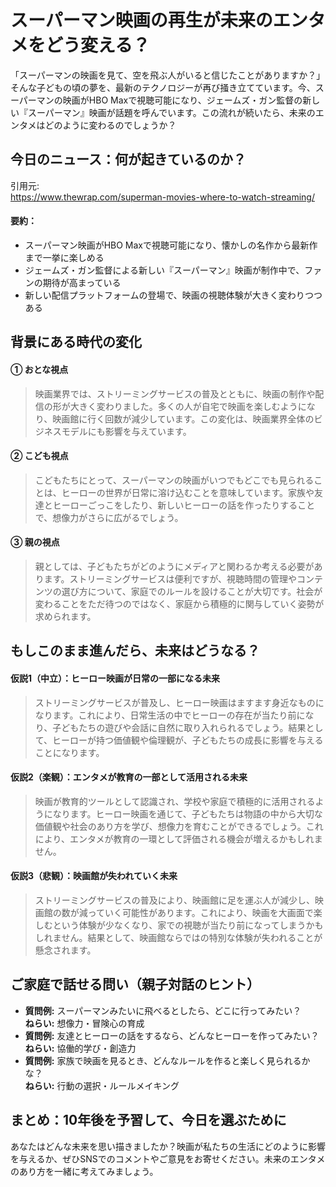 # スーパーマン映画の再生が未来のエンタメをどう変える？

「スーパーマンの映画を見て、空を飛ぶ人がいると信じたことがありますか？」そんな子どもの頃の夢を、最新のテクノロジーが再び掻き立てています。今、スーパーマンの映画がHBO Maxで視聴可能になり、ジェームズ・ガン監督の新しい『スーパーマン』映画が話題を呼んでいます。この流れが続いたら、未来のエンタメはどのように変わるのでしょうか？

## 今日のニュース：何が起きているのか？

引用元:  
https://www.thewrap.com/superman-movies-where-to-watch-streaming/

#### 要約：
- スーパーマン映画がHBO Maxで視聴可能になり、懐かしの名作から最新作まで一挙に楽しめる
- ジェームズ・ガン監督による新しい『スーパーマン』映画が制作中で、ファンの期待が高まっている
- 新しい配信プラットフォームの登場で、映画の視聴体験が大きく変わりつつある

## 背景にある時代の変化

#### ① おとな視点
> 映画業界では、ストリーミングサービスの普及とともに、映画の制作や配信の形が大きく変わりました。多くの人が自宅で映画を楽しむようになり、映画館に行く回数が減少しています。この変化は、映画業界全体のビジネスモデルにも影響を与えています。

#### ② こども視点
> こどもたちにとって、スーパーマンの映画がいつでもどこでも見られることは、ヒーローの世界が日常に溶け込むことを意味しています。家族や友達とヒーローごっこをしたり、新しいヒーローの話を作ったりすることで、想像力がさらに広がるでしょう。

#### ③ 親の視点
> 親としては、子どもたちがどのようにメディアと関わるか考える必要があります。ストリーミングサービスは便利ですが、視聴時間の管理やコンテンツの選び方について、家庭でのルールを設けることが大切です。社会が変わることをただ待つのではなく、家庭から積極的に関与していく姿勢が求められます。

## もしこのまま進んだら、未来はどうなる？

#### 仮説1（中立）：ヒーロー映画が日常の一部になる未来  
> ストリーミングサービスが普及し、ヒーロー映画はますます身近なものになります。これにより、日常生活の中でヒーローの存在が当たり前になり、子どもたちの遊びや会話に自然に取り入れられるでしょう。結果として、ヒーローが持つ価値観や倫理観が、子どもたちの成長に影響を与えることになります。

#### 仮説2（楽観）：エンタメが教育の一部として活用される未来  
> 映画が教育的ツールとして認識され、学校や家庭で積極的に活用されるようになります。ヒーロー映画を通じて、子どもたちは物語の中から大切な価値観や社会のあり方を学び、想像力を育むことができるでしょう。これにより、エンタメが教育の一環として評価される機会が増えるかもしれません。

#### 仮説3（悲観）：映画館が失われていく未来  
> ストリーミングサービスの普及により、映画館に足を運ぶ人が減少し、映画館の数が減っていく可能性があります。これにより、映画を大画面で楽しむという体験が少なくなり、家での視聴が当たり前になってしまうかもしれません。結果として、映画館ならではの特別な体験が失われることが懸念されます。

## ご家庭で話せる問い（親子対話のヒント）

- **質問例:** スーパーマンみたいに飛べるとしたら、どこに行ってみたい？  
  **ねらい:** 想像力・冒険心の育成  
- **質問例:** 友達とヒーローの話をするなら、どんなヒーローを作ってみたい？  
  **ねらい:** 協働的学び・創造力  
- **質問例:** 家族で映画を見るとき、どんなルールを作ると楽しく見られるかな？  
  **ねらい:** 行動の選択・ルールメイキング

## まとめ：10年後を予習して、今日を選ぶために

あなたはどんな未来を思い描きましたか？映画が私たちの生活にどのように影響を与えるか、ぜひSNSでのコメントやご意見をお寄せください。未来のエンタメのあり方を一緒に考えてみましょう。